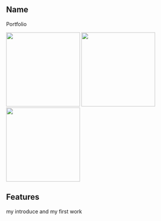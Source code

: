 ## Name

Portfolio

<img src="https://github.com/kanonkoyama/sample/assets/110963700/97795cb5-546f-4ab5-9e1e-3310a52e970d" width="200px" height="200px">
<img src="https://github.com/kanonkoyama/sample/assets/110963700/889b84f1-1cc8-4e4e-a2b7-3b065cd8fdc6" width="200px" height="200px">
<img src="https://github.com/kanonkoyama/sample/assets/110963700/5470cfcc-1b0f-4929-9714-1a9c51d302c1" width="200px" height="200px">

## Features

my introduce and my first work
